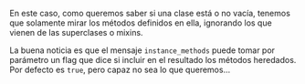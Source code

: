 En este caso, como queremos saber si una clase está o no vacía, tenemos que solamente mirar los métodos definidos en ella, ignorando los que vienen de las superclases o mixins.

La buena noticia es que el mensaje `instance_methods` puede tomar por parámetro un flag que dice si incluir en el resultado los métodos heredados. Por defecto es `true`, pero capaz no sea lo que queremos...
